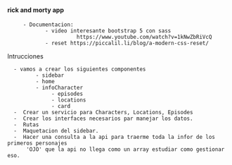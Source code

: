 #### rick and morty app

         - Documentacion: 
                - video interesante bootstrap 5 con sass 
                          https://www.youtube.com/watch?v=1kNwZbRiVcQ
                - reset https://piccalil.li/blog/a-modern-css-reset/
        
Intrucciones  

      - vamos a crear los siguientes componentes
             - sidebar
             - home
             - infoCharacter 
                  - episodes
                  - locations
                  - card
      -  Crear un servicio para Characters, Locations, Episodes
      -  Crear los interfaces necesarios par manejar los datos.
      -  Rutas
      -  Maquetacion del sidebar.
      -  Hacer una consulta a la api para traerme toda la infor de los primeros personajes
          'OJO' que la api no llega como un array estudiar como gestionar eso.
